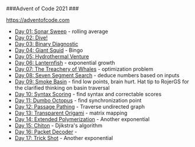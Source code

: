 ###Advent of Code 2021 ###

https://adventofcode.com

* [Day 01: Sonar Sweep](day01.py) - rolling average
* [Day 02: Dive!](day02.py)
* [Day 03: Binary Diagnostic](day03.py) 
* [Day 04: Giant Squid](day04.ipynb) - Bingo
* [Day 05: Hydrothermal Venture](day05.ipynb)
* [Day 06: Lanternfish](day06.ipynb) - exponential growth
* [Day 07: The Treachery of Whales](day07.ipynb) - optimization problem
* [Day 08: Seven Segment Search](day08.ipynb) - deduce numbers based on inputs
* [Day 09: Smoke Basin](day09.ipynb) - find low points, brain hurt.  Hat tip to RojerGS for the clarified thinking on basin traversal
* [Day 10: Syntax Scoring](day10.ipynb) - find syntax and correctable scores
* [Day 11: Dumbo Octopus](day11.ipynb) - find synchronization point
* [Day 12: Passage Pathing](day12.ipynb) - Traverse undirected graph
* [Day 13: Transparent Origami](day13.ipynb) - matrix mapping
* [Day 14: Extended Polymerization](day14.ipynb) - Another exponential
* [Day 15: Chiton](day15.ipynb) - Djikstra's algorithm
* [Day 16: Packet Decoder](day16.ipynb) - 
* [Day 17: Trick Shot](day17.ipynb) - Another exponential
